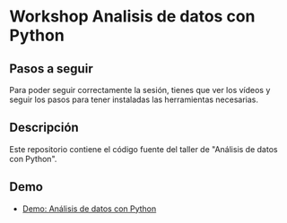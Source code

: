 # Workshop Analisis de datos con Python

## Pasos a seguir

Para poder seguir correctamente la sesión, tienes que ver los vídeos y seguir los pasos para tener instaladas las herramientas necesarias.

## Descripción

Este repositorio contiene el código fuente del taller de "Análisis de datos con Python".

## Demo

- [Demo: Análisis de datos con Python ]()
